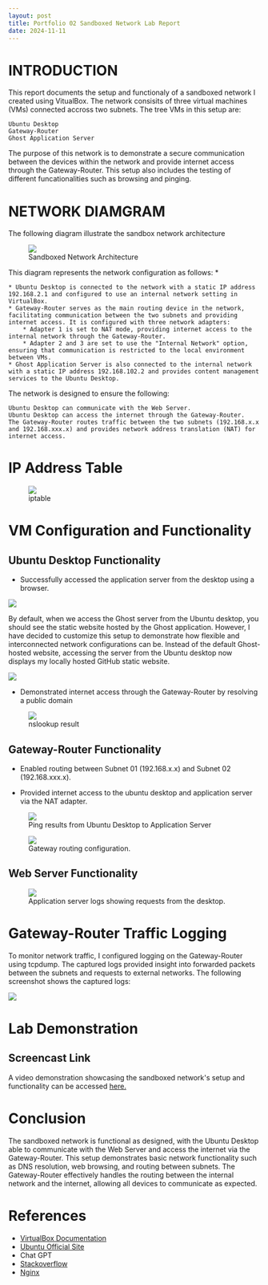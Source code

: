 ```yaml
---
layout: post
title: Portfolio 02 Sandboxed Network Lab Report
date: 2024-11-11
---
```


# INTRODUCTION

This report documents the setup and functionaly of a sandboxed network I created using VitualBox. The network consisits of three virtual machines (VMs) connected accross two subnets. The tree VMs in this setup are:

    Ubuntu Desktop
    Gateway-Router
    Ghost Application Server

The purpose of this network is to demonstrate a secure communication between the devices within the network and provide internet access through the Gateway-Router. This setup also includes the testing of different funcationalities such as browsing and pinging.

# NETWORK DIAMGRAM

The following diagram illustrate the sandbox network architecture

<figure>
    <img src ="/assets/img/network-diagram.png">
    <figcaption>Sandboxed Network Architecture</figcaption>
</figure>

This diagram represents the network configuration as follows:
 * 

    * Ubuntu Desktop is connected to the network with a static IP address 192.168.2.1 and configured to use an internal network setting in VirtualBox.
    * Gateway-Router serves as the main routing device in the network, facilitating communication between the two subnets and providing internet access. It is configured with three network adapters:
        * Adapter 1 is set to NAT mode, providing internet access to the internal network through the Gateway-Router.
        * Adapter 2 and 3 are set to use the "Internal Network" option, ensuring that communication is restricted to the local environment between VMs.
    * Ghost Application Server is also connected to the internal network with a static IP address 192.168.102.2 and provides content management services to the Ubuntu Desktop.

The network is designed to ensure the following:

    Ubuntu Desktop can communicate with the Web Server.
    Ubuntu Desktop can access the internet through the Gateway-Router.
    The Gateway-Router routes traffic between the two subnets (192.168.x.x and 192.168.xxx.x) and provides network address translation (NAT) for internet access.

# IP Address Table

<figure>
    <img src ="/assets/img/network-diagram.png">
    <figcaption>iptable</figcaption>
</figure>

# VM Configuration and Functionality

## Ubuntu Desktop Functionality 

* Successfully accessed the application server from the desktop using a browser.

<img src ="/assets/img/user-blog.png">

By default, when we access the Ghost server from the Ubuntu desktop, you should see the static website hosted by the Ghost application. However, I have decided to customize this setup to demonstrate how flexible and interconnected network configurations can be. Instead of the default Ghost-hosted website, accessing the server from the Ubuntu desktop now displays my locally hosted GitHub static website.

<img src ="/assets/img/static.png">

* Demonstrated internet access through the Gateway-Router by resolving a public domain 

<figure>
    <img src ="/assets/img/static.png">
    <figcaption>nslookup result</figcaption>
</figure>

## Gateway-Router Functionality

* Enabled routing between Subnet 01 (192.168.x.x) and Subnet 02 (192.168.xxx.x).

* Provided internet access to the ubuntu desktop and application server via the NAT adapter.

<figure>
    <img src ="/assets/img/ubuntu-gateway-ping.png">
    <figcaption>Ping results from Ubuntu Desktop to Application Server</figcaption>
</figure>

<figure>
    <img src ="/assets/img/gateway-ping.png">
    <figcaption>Gateway routing configuration.</figcaption>
</figure>

## Web Server Functionality

<figure>
    <img src ="/assets/img/gateway-ping.png">
    <figcaption>Application server logs showing requests from the desktop.</figcaption>
</figure>

# Gateway-Router Traffic Logging

To monitor network traffic, I configured logging on the Gateway-Router using tcpdump. The captured logs provided insight into forwarded packets between the subnets and requests to external networks. The following screenshot shows the captured logs:

<img src ="/assets/img/tcpdump-log.png">


# Lab Demonstration

## Screencast Link

A video demonstration showcasing the sandboxed network's setup and functionality can be accessed [here.](https://roehamptonprod-my.sharepoint.com/:v:/r/personal/adesanyo2_roehampton_ac_uk/Documents/Sandbox.mp4?csf=1&web=1&e=U3V2na&nav=eyJyZWZlcnJhbEluZm8iOnsicmVmZXJyYWxBcHAiOiJTdHJlYW1XZWJBcHAiLCJyZWZlcnJhbFZpZXciOiJTaGFyZURpYWxvZy1MaW5rIiwicmVmZXJyYWxBcHBQbGF0Zm9ybSI6IldlYiIsInJlZmVycmFsTW9kZSI6InZpZXcifX0%3D)


# Conclusion
The sandboxed network is functional as designed, with the Ubuntu Desktop able to communicate with the Web Server and access the internet via the Gateway-Router. This setup demonstrates basic network functionality such as DNS resolution, web browsing, and routing between subnets. The Gateway-Router effectively handles the routing between the internal network and the internet, allowing all devices to communicate as expected.


# References

* [VirtualBox Documentation](https://www.virtualbox.org/wiki/Documentation)
* [Ubuntu Official Site](https://help.ubuntu.com/community/CommunityHelpWiki)
* Chat GPT
* [Stackoverflow](https://stackoverflow.com/)
* [Nginx](https://nginx.org/en/docs/)
